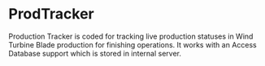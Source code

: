 # ProdTracker

Production Tracker is coded for tracking live production statuses in Wind Turbine Blade production for finishing operations.
It works with an Access Database support which is stored in internal server.
